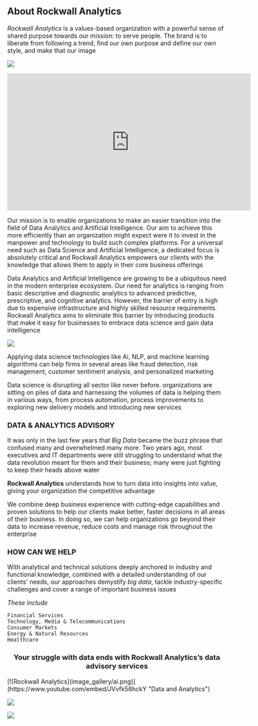 ## About Rockwall Analytics
*Rockwall Analytics* is a values-based organization with a powerful sense of shared purpose towards our mission: to serve people. The brand is to liberate from following a trend, find our own purpose and define our own style, and make that our image

![](https://www.youtube.com/embed/JVvfk56hckY)


<div align="center">
   <iframe width="560" height="315" src="https://www.youtube.com/embed/JVvfk56hckY" frameborder="0" allowfullscreen>
   </iframe>
</div>


Our mission is to enable organizations to make an easier transition into the field of Data Analytics and Artificial Intelligence. Our aim to achieve this more efficiently than an organization might expect were it to invest in the manpower and technology to build such complex platforms. For a universal need such as Data Science and Artificial Intelligence, a dedicated focus is absolutely critical and Rockwall Analytics empowers our clients with the knowledge that allows them to apply in their core business offerings

Data Analytics and Artificial Intelligence are growing to be a ubiquitous need in the modern enterprise ecosystem. Our need for analytics is ranging from basic descriptive and diagnostic analytics to advanced predictive, prescriptive, and cognitive analytics. However, the barrier of entry is high due to expensive infrastructure and highly skilled resource requirements. Rockwall Analytics aims to eliminate this barrier by introducing products that make it easy for businesses to embrace data science and gain data intelligence

![](https://media.giphy.com/media/3oKIPEqDGUULpEU0aQ/giphy.gif)

Applying data science technologies like Ai, NLP, and machine learning algorithms can help firms in several areas like fraud detection, risk management, customer sentiment analysis, and personalized marketing

Data science is disrupting all sector like never before. organizations are sitting on piles of data and harnessing the volumes of data is helping them in various ways, from process automation, process improvements to exploring new delivery models and introducing new services

### DATA & ANALYTICS ADVISORY
It was only in the last few years that *Big Data* became the buzz phrase that confused many and overwhelmed many more. Two years ago, most executives and IT departments were still struggling to understand what the data revolution meant for them and their business; many were just fighting to keep their heads above water

**Rockwall Analytics** understands how to turn data into insights into value, giving your organization the competitive advantage

We combine deep business experience with cutting-edge capabilities and proven solutions to help our clients make better, faster decisions in all areas of their business. In doing so, we can help organizations go beyond their data to increase revenue, reduce costs and manage risk throughout the enterprise

### HOW CAN WE HELP
With analytical and technical solutions deeply anchored in industry and functional knowledge, combined with a detailed understanding of our clients' needs, our approaches demystify *big data*, tackle industry-specific challenges and cover a range of important business issues

*These include*
```
Financial Services
Technology, Media & Telecommunications
Consumer Markets
Energy & Natural Resources
Healthcare
```

<center> <h3>Your struggle with data ends with Rockwall Analytics’s data advisory services</h3> </center>
[![Rockwall Analytics](image_gallery/ai.png)](https://www.youtube.com/embed/JVvfk56hckY "Data and Analytics")

![](https://promo.com/share/5ef5192a861eda4712213e3b?utm_source=v1_shareDialog2_copy)

![](https://drive.google.com/uc?export=view&id=1i7fzIUxz-oEs8V4uMdoZCQUl51NMrbVz)
